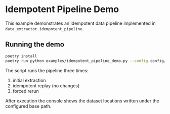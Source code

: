 # Idempotent Pipeline Demo

This example demonstrates an idempotent data pipeline implemented in `data_extractor.idempotent_pipeline`.

## Running the demo

```bash
poetry install
poetry run python examples/idempotent_pipeline_demo.py --config config/idempotent_pipeline.yml
```

The script runs the pipeline three times:
1. initial extraction
2. idempotent replay (no changes)
3. forced rerun

After execution the console shows the dataset locations written under the configured base path.

